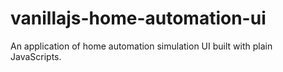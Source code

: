 # vanillajs-home-automation-ui
An application of home automation simulation UI built with plain JavaScripts.
